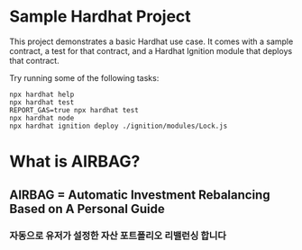 # Sample Hardhat Project

This project demonstrates a basic Hardhat use case. It comes with a sample contract, a test for that contract, and a Hardhat Ignition module that deploys that contract.

Try running some of the following tasks:

```shell
npx hardhat help
npx hardhat test
REPORT_GAS=true npx hardhat test
npx hardhat node
npx hardhat ignition deploy ./ignition/modules/Lock.js
```

# What is  AIRBAG?
## AIRBAG = Automatic Investment Rebalancing Based on A Personal Guide
### 자동으로 유저가 설정한 자산 포트폴리오 리밸런싱 합니다